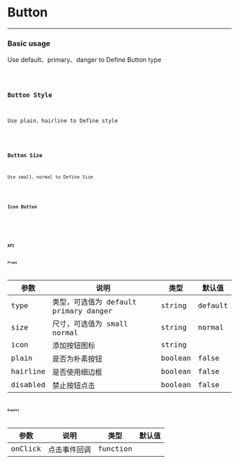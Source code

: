 # Button

---

### Basic usage

Use default、primary、danger to Define Button type

<code hideActions='["CSB","EXTERNAL"]' src="./type.tsx" />

### Button Style

Use plain、hairline to Define style

<code hideActions='["CSB","EXTERNAL"]' src="./style.tsx" />

### Button Size

Use small、normal to Define Size

<code hideActions='["CSB","EXTERNAL"]' src="./size.tsx" />

### Icon Button

<code hideActions='["CSB","EXTERNAL"]' src="./icon.tsx" />

<br/>

### API

#### Props

| 参数     | 说明                                  | 类型    | 默认值  |
| -------- | ------------------------------------- | ------- | ------- |
| type     | 类型，可选值为 default primary danger | string  | default |
| size     | 尺寸，可选值为 small normal           | string  | normal  |
| icon     | 添加按钮图标                          | string  |         |
| plain    | 是否为朴素按钮                        | boolean | false   |
| hairline | 是否使用细边框                        | boolean | false   |
| disabled | 禁止按钮点击                          | boolean | false   |

#### Events

| 参数    | 说明         | 类型     | 默认值 |
| ------- | ------------ | -------- | ------ |
| onClick | 点击事件回调 | function |        |
